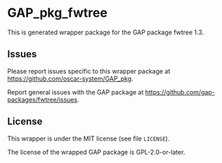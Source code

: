 # GAP_pkg_fwtree

This is generated wrapper package for the GAP package fwtree 1.3.

## Issues

Please report issues specific to this wrapper package at <https://github.com/oscar-system/GAP_pkg>.

Report general issues with the GAP package at <https://github.com/gap-packages/fwtree/issues>.

## License

This wrapper is under the MIT license (see file `LICENSE`).

The license of the wrapped GAP package is GPL-2.0-or-later.

